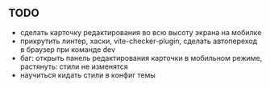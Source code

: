 ## TODO

- сделать карточку редактирования во всю высоту экрана на мобилке
- прикрутить линтер, хаски, vite-checker-plugin, сделать автопереход в браузер при команде dev
- баг: открыть панель редактирования карточки в мобильном режиме, растянуть: стили не изменятся
- научиться кидать стили в конфиг темы
